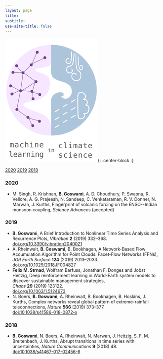 ```yaml
---
layout: page
title:
subtitle:
use-site-title: false
---
```

![MLCS-Logo](/img/mlcs_logo_small.png){: .center-block :}


[2020](#2020) [2019](#2019) [2018](#2018)

### 2020
+ M. Singh, R. Krishnan, **B. Goswami**, A. D. Choudhury, P. Swapna, R.
    Vellore, A. G. Prajeesh, N. Sandeep, C. Venkataraman, R. V. Donner,
    N. Marwan, J. Kurths,
    Fingerprint of volcanic forcing on the ENSO--Indian monsoon coupling,
    _Science Advances_
    (accepted)

### 2019
+ **B. Goswami**,
    A Brief Introduction to Nonlinear Time Series Analysis and Recurrence Plots,
    _Vibration_
    **2**
    (2019)
    332–368.  
    [doi.org/10.3390/vibration2040021](https://doi.org/10.3390/vibration2040021)
+ A. Rheinwalt, **B. Goswami**, B. Bookhagen,
    A Network-Based Flow Accumulation Algorithm for Point Clouds: Facet-Flow Networks (FFNs),
    _JGR Earth Surface_
    **124**
    (2019)
    2013–2033.  
    [doi.org/10.1029/2018JF004827](https://doi.org/10.1029/2018JF004827)
+ **Felix M. Strnad**, Wolfram Barfuss, Jonathan F. Donges and Jobst Heitzig,
    Deep reinforcement learning in World-Earth system models to discover sustainable management strategies,  
    _Chaos_
    **29**
    (2019)
    123122.  
    [doi.org/10.1063/1.5124673](https://doi.org/10.1063/1.5124673)
+ N. Boers, **B. Goswami**, A. Rheinwalt, B. Bookhagen, B. Hoskins, J. Kurths,
    Complex networks reveal global pattern of extreme-rainfall teleconnections,
    _Nature_
    **566**
    (2019)
    373–377.  
    [doi:10.1038/s41586-018-0872-x](https://doi.org/10.1038/s41586-018-0872-x)

### 2018
+ **B. Goswami**, N. Boers, A. Rheinwalt, N. Marwan, J. Heitzig, S. F. M. Breitenbach, J. Kurths,
    Abrupt transitions in time series with uncertainties,
    _Nature Communications_
    **9**
    (2018)
    48.  
    [doi:10.1038/s41467-017-02456-6](http://doi.org/10.1038/s41467-017-02456-6)

